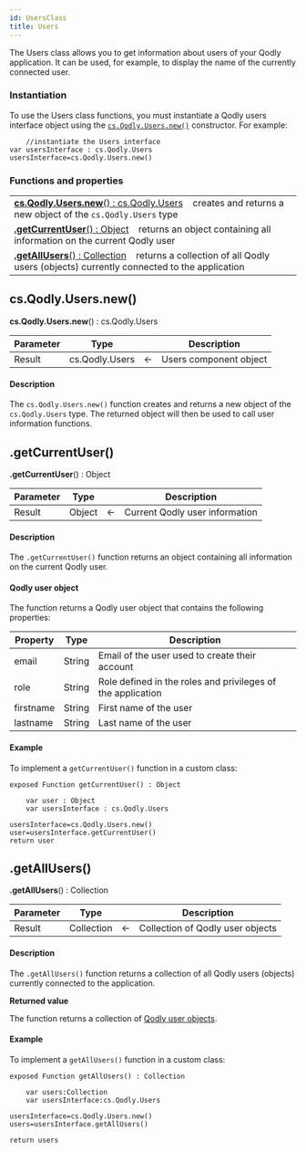 ```yaml
---
id: UsersClass
title: Users
---
```




The Users class allows you to get information about users of your Qodly application. It can be used, for example, to display the name of the currently connected user.



### Instantiation

To use the Users class functions, you must instantiate a Qodly users interface object using the [`cs.Qodly.Users.new()`](#csqodlyusersnew) constructor. For example:

```4d
	//instantiate the Users interface
var usersInterface : cs.Qodly.Users
usersInterface=cs.Qodly.Users.new()
```



### Functions and properties

||
|---|
|[**cs.Qodly.Users.new**() : cs.Qodly.Users](#csqodlyusersnew)&nbsp;&nbsp;&nbsp;&nbsp;creates and returns a new object of the `cs.Qodly.Users` type|
|[**.getCurrentUser**() : Object](#getcurrentuser)&nbsp;&nbsp;&nbsp;&nbsp;returns an object containing all information on the current Qodly user|
|[**.getAllUsers**() : Collection](#getallusers)&nbsp;&nbsp;&nbsp;&nbsp;returns a collection of all Qodly users (objects) currently connected to the application|


## cs.Qodly.Users.new()

**cs.Qodly.Users.new**() : cs.Qodly.Users



|Parameter|Type||Description|
|---------|--- |:---:|------|
|Result|cs.Qodly.Users|<-|Users component object|

#### Description

The `cs.Qodly.Users.new()` function creates and returns a new object of the `cs.Qodly.Users` type. The returned object will then be used to call user information functions.









## .getCurrentUser()

**.getCurrentUser**() : Object



|Parameter|Type||Description|
|---|---|---|---|
|Result|Object|<-|Current Qodly user information|


#### Description

The `.getCurrentUser()` function returns an object containing all information on the current Qodly user.

#### Qodly user object

The function returns a Qodly user object that contains the following properties:

|Property|Type|Description|
|---|---|---|
|email|String|Email of the user used to create their account|
|role|String|Role defined in the roles and privileges of the application|
|firstname|String|First name of the user|
|lastname|String|Last name of the user|


#### Example

To implement a `getCurrentUser()` function in a custom class:

```4d
exposed Function getCurrentUser() : Object

    var user : Object
    var usersInterface : cs.Qodly.Users

usersInterface=cs.Qodly.Users.new()
user=usersInterface.getCurrentUser()
return user
```




## .getAllUsers()

**.getAllUsers**() : Collection



|Parameter|Type||Description|
|---|---|---|---|
|Result|Collection|<-|Collection of Qodly user objects|


#### Description

The `.getAllUsers()` function returns a collection of all Qodly users (objects) currently connected to the application.


**Returned value**

The function returns a collection of [Qodly user objects](#qodly-user-object).


#### Example

To implement a `getAllUsers()` function in a custom class:


```4d
exposed Function getAllUsers() : Collection
   
    var users:Collection
    var usersInterface:cs.Qodly.Users 

usersInterface=cs.Qodly.Users.new()
users=usersInterface.getAllUsers()

return users
```


